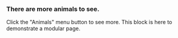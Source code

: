 ### There are more animals to see.

Click the "Animals" menu button to see more.  This block is here to demonstrate a modular page.
